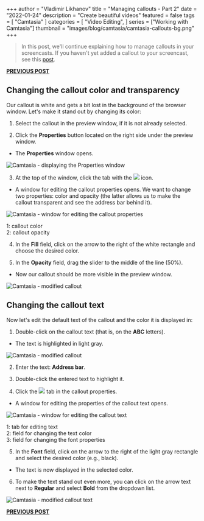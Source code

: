 +++
author = "Vladimir Likhanov"
title = "Managing callouts - Part 2"
date = "2022-01-24"
description = "Create beautiful videos"
featured = false
tags = [
    "Camtasia"
]
categories = [
    "Video Editing",
]
series = ["Working with Camtasia"]
thumbnail = "images/blog/camtasia/camtasia-callouts-bg.png"
+++

> In this post, we'll continue explaining how to manage callouts in your screencasts. If you haven't yet added
a callout to your screencast, see this [post](/post/camtasia-managing-callouts-1/).

[**PREVIOUS POST**](/post/camtasia-managing-callouts-1/)

## Changing the callout color and transparency

Our callout is white and gets a bit lost in the background of the browser window. Let's make it stand out by
changing its color:

1.	Select the callout in the preview window, if it is not already selected.

2. Click the **Properties** button located on the right side under the preview window.

* The **Properties** window opens.

![Camtasia - displaying the **Properties** window](/images/blog/camtasia/camtasia-properties-window.png)

3. At the top of the window, click the tab with the ![](/images/blog/camtasia/camtasia-callout-icon.png) icon.

* A window for editing the callout properties opens. We want to change two properties: color and opacity
(the latter allows us to make the callout transparent and see the address bar behind it).

![Camtasia - window for editing the callout properties](/images/blog/camtasia/camtasia-window-for-editing-callouts.png)

1: callout color<br />
2: callout opacity

4. In the **Fill** field, click on the arrow to the right of the white rectangle and choose the desired color.

5. In the **Opacity** field, drag the slider to the middle of the line (50%).

* Now our callout should be more visible in the preview window.

![Camtasia - modified callout](/images/blog/camtasia/camtasia-modified-callout.png)

## Changing the callout text

Now let's edit the default text of the callout and the color it is displayed in:

1. Double-click on the callout text (that is, on the **ABC** letters).

* The text is highlighted in light gray.

![Camtasia - modified callout](/images/blog/camtasia/camtasia-highlighted-text.png)

2. Enter the text: **Address bar**.

3. Double-click the entered text to highlight it.

4. Click the ![](/images/blog/camtasia/camtasia-edit-text-icon.png) tab in the callout properties.

* A window for editing the properties of the callout text opens.

![Camtasia - window for editing the callout text](/images/blog/camtasia/camtasia-window-for-editing-text.png)

1: tab for editing text <br />
2: field for changing the text color <br />
3: field for changing the font properties

5. In the **Font** field, click on the arrow to the right of the light gray rectangle and select the desired color
(e.g., black).

* The text is now displayed in the selected color.

6. To make the text stand out even more, you can click on the arrow text next to **Regular** and select **Bold**
from the dropdown list.

![Camtasia - modified callout text](/images/blog/camtasia/camtasia-modified-callout-text.png)

[**PREVIOUS POST**](/post/camtasia-managing-callouts-1/)